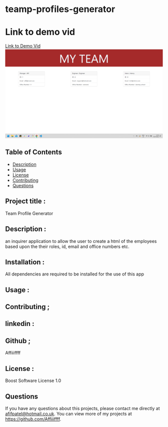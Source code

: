 # teamp-profiles-generator

# Link to demo vid

[Link to Demo Vid](https://drive.google.com/file/d/1p6m086JSHokQC1P7YBWIcdKBDENXLGsr/view)
![screenshot of application](./dist/assets/Screenshot_20221105_221648.png)

## Table of Contents

- [Description](#Description)
- [Usage](#Usage)
- [License](#license)
- [Contributing](#Contributing)
- [Questions](#questions)

## Project title :

Team Profile Generator

## Description :

an inquirer application to allow the user to create a html of the employees based upon the their roles, id, email and office numbers etc.

## Installation :

All dependencies are required to be installed for the use of this app

## Usage :

## Contributing ;

## linkedin :

## Github ;

Affiiiffff

## License :

Boost Software License 1.0

## Questions

If you have any questions about this projects, please contact me directly at afifpatel@hotmail.co.uk. You can view more of my projects at https://github.com/Affiiiffff.
